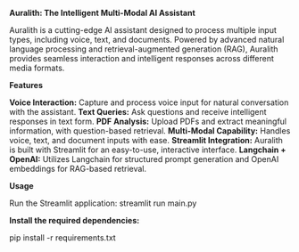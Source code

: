 **Auralith: The Intelligent Multi-Modal AI Assistant**

Auralith is a cutting-edge AI assistant designed to process multiple input types, including voice, text, and documents. Powered by advanced natural language processing and retrieval-augmented generation (RAG), Auralith provides seamless interaction and intelligent responses across different media formats.

**Features**

**Voice Interaction:** Capture and process voice input for natural conversation with the assistant.
**Text Queries:** Ask questions and receive intelligent responses in text form.
**PDF Analysis:** Upload PDFs and extract meaningful information, with question-based retrieval.
**Multi-Modal Capability:** Handles voice, text, and document inputs with ease.
**Streamlit Integration:** Auralith is built with Streamlit for an easy-to-use, interactive interface.
**Langchain + OpenAI:** Utilizes Langchain for structured prompt generation and OpenAI embeddings for RAG-based retrieval.

**Usage**

Run the Streamlit application: streamlit run main.py

**Install the required dependencies:**

pip install -r requirements.txt
